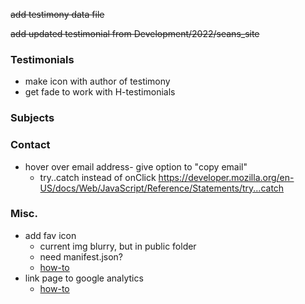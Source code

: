 ~~add testimony data file~~

~~add updated testimonial from Development/2022/seans_site~~

### Testimonials

- make icon with author of testimony
- get fade to work with H-testimonials 

### Subjects

### Contact
- hover over email address- give option to "copy email"
  - try..catch instead of onClick https://developer.mozilla.org/en-US/docs/Web/JavaScript/Reference/Statements/try...catch

### Misc.
- add fav icon
  - current img blurry, but in public folder
  - need manifest.json?
  - [how-to](https://serverless-stack.com/chapters/add-app-favicons.html)
- link page to google analytics
  - [how-to](https://medium.com/geekculture/how-to-use-google-analytics-on-reactjs-in-5-minutes-7f6b43017ba9#:~:text=You%20just%20need%20to%20open,That's%20it%20!)



